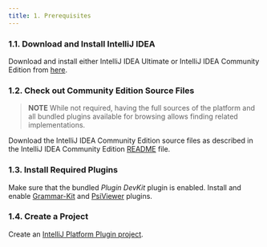 ```yaml
---
title: 1. Prerequisites
---
```

<!-- Copyright 2000-2020 JetBrains s.r.o. and other contributors. Use of this source code is governed by the Apache 2.0 license that can be found in the LICENSE file. -->

### 1.1. Download and Install IntelliJ IDEA
Download and install either IntelliJ IDEA Ultimate or IntelliJ IDEA Community Edition from [here](https://www.jetbrains.com/idea/download/).

### 1.2. Check out Community Edition Source Files
> **NOTE** While not required, having the full sources of the platform and all bundled plugins available for browsing allows finding related implementations. 

Download the IntelliJ IDEA Community Edition source files as described in the IntelliJ IDEA Community Edition [README](upsource:///README.md) file.

### 1.3. Install Required Plugins
Make sure that the bundled *Plugin DevKit* plugin is enabled.
Install and enable [Grammar-Kit](https://plugins.jetbrains.com/plugin/6606-grammar-kit) and [PsiViewer](https://plugins.jetbrains.com/plugin/227-psiviewer) plugins.

### 1.4. Create a Project
Create an [IntelliJ Platform Plugin project](/tutorials/build_system/prerequisites.md).

